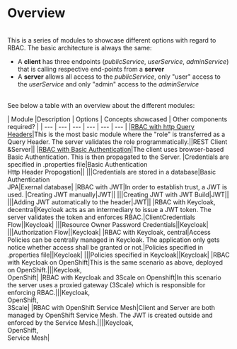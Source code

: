# Overview
<br>This is a series of modules to showcase different options with regard to RBAC. The basic architecture is always the same:
+ A **client** has three endpoints (*publicService*, *userService*, *adminService*) that is calling respective end-points from a **server**
+ A **server** allows all access to the *publicService*, only "user" access to the *userService* and only "admin" access to the *adminService*

<br>See below a table with an overview about the different modules:<br>

| Module |Description | Options | Concepts showcased | Other components required? |
| --- | --- | --- | --- | --- | --- |
|[RBAC with http Query Headers](https://github.com/skraft-redhat/micro-demo-architecture-repo/tree/main/RBAC-JWT-Demo/1a-BasicAuthentication)|This is the most basic module where the "role" is transferred as a Query Header. The server validates the role programmatically.||REST Client \&Server||
|[RBAC with Basic Authentication](https://github.com/skraft-redhat/micro-demo-architecture-repo/tree/main/RBAC-JWT-Demo/1b-Authentication-via-http-header)|The client uses browser-based Basic Authentication. This is then propagated to the Server. |Credentials are specified in .properties file|Basic Authentication<br>Http Header Propogation||
|||Credentials are stored in a database|Basic Authentication<br>JPA|Exernal database|
|RBAC with JWT|In order to establish trust, a JWT is used. |Creating JWT manually|JWT||
|||Creating JWT with JWT Build|JWT||
|||Adding JWT automatically to the header|JWT||
|RBAC with Keycloak, decentral|Keycloak acts as an intermediary to issue a JWT token. The server validates the token and enforces RBAC.|ClientCredentials Flow||Keycloak|
|||Resource Owner Password Credentials||Keycloak|
|||Authorization Flow||Keycloak|
|RBAC with Keycloak, central|Access Policies can be centrally managed in Keycloak. The application only gets notice whether access shall be granted or not.|Policies specified in .properties file||Keycloak|
|||Policies specified in Keycloak||Keycloak|
|RBAC with Keycloak on OpenShift|This is the same scenario as above, deployed on OpenShift.|||Keycloak,<br>OpenShift|
|RBAC with Keycloak and 3Scale on Openshift|In this scenario the server uses a proxied gateway (3Scale) which is responsible for enforcing RBAC.|||Keycloak,<br>OpenShift,<br>3Scale|
|RBAC with OpenShift Service Mesh|Client and Server are both managed by OpenShift Service Mesh. The JWT is created outside and enforced by the Service Mesh.||||Keycloak,<br>OpenShift,<br>Service Mesh|